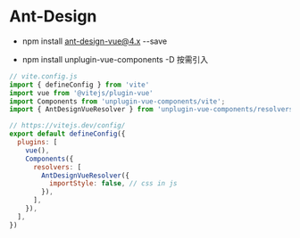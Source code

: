 # Ant-Design

- npm install ant-design-vue@4.x --save

- npm install unplugin-vue-components -D
    按需引入

```js
// vite.config.js
import { defineConfig } from 'vite'
import vue from '@vitejs/plugin-vue'
import Components from 'unplugin-vue-components/vite';
import { AntDesignVueResolver } from 'unplugin-vue-components/resolvers';

// https://vitejs.dev/config/
export default defineConfig({
  plugins: [
    vue(),
    Components({
      resolvers: [
        AntDesignVueResolver({
          importStyle: false, // css in js
        }),
      ],
    }),
  ],
})
```
